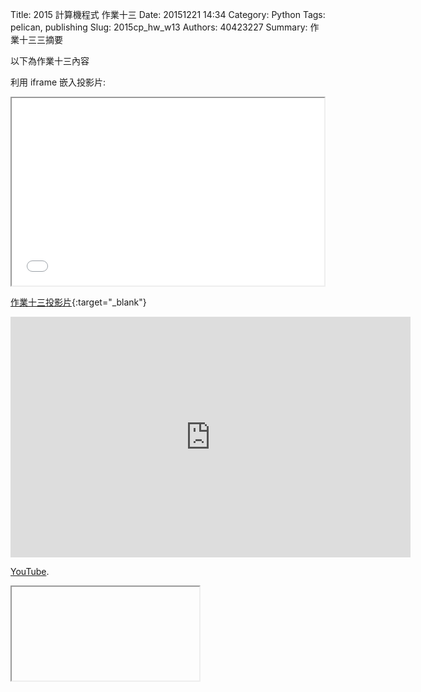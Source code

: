 Title: 2015 計算機程式 作業十三
Date: 20151221 14:34
Category: Python
Tags: pelican, publishing
Slug: 2015cp_hw_w13
Authors: 40423227
Summary: 作業十三三摘要

以下為作業十三內容

利用 iframe 嵌入投影片:

<iframe src="40423227_cp_w13_p.html" width="500" height="300"></iframe>

[作業十三投影片](40423227_cp_w13_p.html){:target="_blank"}

<iframe src="https://www.youtube.com/watch?v=zRBrg_QSB8w" width= "640" height="385" frameborder="0" webkitallowfullscreen mozallowfullscreen allowfullscreen></iframe> <p><a  href="https://www.youtube.com/">YouTube</a>.</p>

<iframe